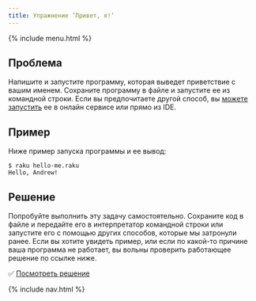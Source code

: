 ```yaml
---
title: Упражнение ’Привет, я!‘
---
```


{% include menu.html %}

## Проблема

Напишите и запустите программу, которая выведет приветствие с вашим именем.
Сохраните программу в файле и запустите ее из командной строки. Если вы предпочитаете
другой способ, вы [можете запустить](/essentials/running-programs)
ее в онлайн сервисе или прямо из IDE.

## Пример

Ниже пример запуска программы и ее вывод:

```console
$ raku hello-me.raku
Hello, Andrew!
```

## Решение

Попробуйте выполнить эту задачу самостоятельно. Сохраните код в файле и передайте
его в интерпретатор командной строки или запустите его с помощью других способов,
которые мы затронули ранее. Если вы хотите увидеть пример, или если по какой-то
причине ваша программа не работает, вы вольны проверить работающее решение
по ссылке ниже.

✅ [Посмотреть решение](solution)

{% include nav.html %}
